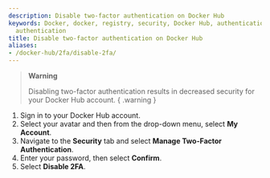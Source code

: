 ```yaml
---
description: Disable two-factor authentication on Docker Hub
keywords: Docker, docker, registry, security, Docker Hub, authentication, two-factor
  authentication
title: Disable two-factor authentication on Docker Hub
aliases: 
- /docker-hub/2fa/disable-2fa/
---
```


> **Warning**
>
> Disabling two-factor authentication results in decreased security for your
> Docker Hub account.
{ .warning }

1. Sign in to your Docker Hub account. 
2. Select your avatar and then from the drop-down menu, select **My Account**.
3. Navigate to the **Security** tab and select **Manage Two-Factor Authentication**.
4. Enter your password, then select **Confirm**.
5. Select **Disable 2FA**.